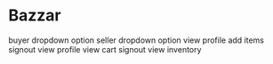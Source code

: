 # Bazzar

buyer dropdown option           seller dropdown option
view profile                      add items
signout                           view profile
view cart                         signout
                                  view inventory
